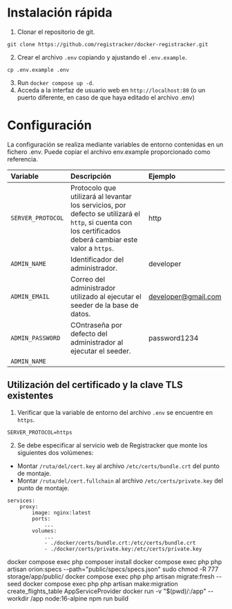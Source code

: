 # Instalación rápida

1. Clonar el repositorio de git.
```
git clone https://github.com/registracker/docker-registracker.git
```
2. Crear el archivo `.env` copiando y ajustando el `.env.example`.
```
cp .env.example .env
```
3. Run `docker compose up -d`.
4. Acceda a la interfaz de usuario web en `http://localhost:80` (o un puerto diferente, en caso de que haya editado el archivo .env)


# Configuración
La configuración se realiza mediante variables de entorno contenidas en un fichero .env. Puede copiar el archivo env.example proporcionado como referencia.
<style>
table th:first-of-type {
    width: 20%;
}
table th:nth-of-type(2) {
    width: 60%;
}
table th:nth-of-type(3) {
    width: 20%;
}
</style>

| Variable | Descripción | Ejemplo |
|:---|:---|:---|
| `SERVER_PROTOCOL` | Protocolo que utilizará al levantar los servicios, por defecto se utilizará el `http`, si cuenta con los certificados deberá cambiar este valor a `https`. | http |
| `ADMIN_NAME` | Identificador del administrador. | developer |
| `ADMIN_EMAIL` | Correo del administrador utilizado al ejecutar el seeder de la base de datos. | developer@gmail.com |
| `ADMIN_PASSWORD` | COntraseña por defecto del administrador al ejecutar el seeder. | password1234 |
| `ADMIN_NAME` |  |  |


## Utilización del certificado y la clave TLS existentes
1. Verificar que la variable de entorno del archivo `.env` se encuentre en `https`.
```
SERVER_PROTOCOL=https
```
2. Se debe especificar al servicio web de Registracker que monte los siguientes dos volúmenes:
- Montar `/ruta/del/cert.key` al archivo `/etc/certs/bundle.crt` del punto de montaje.
- Montar `/ruta/del/cert.fullchain` al archivo `/etc/certs/private.key` del punto de montaje.
```
services:
    proxy:
        image: nginx:latest
        ports:
            ...
        volumes:
            ...
            - ./docker/certs/bundle.crt:/etc/certs/bundle.crt
            - ./docker/certs/private.key:/etc/certs/private.key
```

docker compose exec php composer install
docker compose exec php php artisan orion:specs --path="public/specs/specs.json"
sudo chmod -R 777 storage/app/public/
docker compose exec php php artisan migrate:fresh --seed
docker compose exec php php artisan make:migration create_flights_table
AppServiceProvider
docker run -v "$(pwd)/:/app" --workdir /app node:16-alpine npm run build
